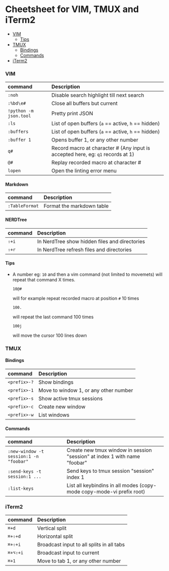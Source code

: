 Cheetsheet for VIM, TMUX and iTerm2
===

* [VIM](#vim)
  * [Tips](#tips)
* [TMUX](#tmux)
  * [Bindings](#bindings)
  * [Commands](#commands)
* [iTerm2](#iterm2)

### VIM
| command                | Description                                                                     |
|:-----------------------|:--------------------------------------------------------------------------------|
| `:noh`                 | Disable search highlight till next search                                       |
| `:%bd\e#`              | Close all buffers but current                                                   |
| `!python -m json.tool` | Pretty print JSON                                                               |
| `:ls`                  | List of open buffers (`a` == active, `h` == hidden)                             |
| `:buffers`             | List of open buffers (`a` == active, `h` == hidden)                             |
| `:buffer 1`            | Opens buffer 1, or any other number                                             |
| `q#`                   | Record macro at character # (Any input is accepted here, eg: `q1` records at 1) |
| `@#`                   | Replay recorded macro at character #                                            |
| `lopen`                | Open the linting error menu                                                     |

#### Markdown
| command        | Description               |
|:---------------|:--------------------------|
| `:TableFormat` | Format the markdown table

#### NERDTree
| command | Description                                   |
|:--------|:----------------------------------------------|
| `⇧+i`   | In NerdTree show hidden files and directories |
| `⇧+r`   | In NerdTree refresh files and directories     |

#### Tips
* A number eg: `10` and then a vim command (not limited to movemets) will repeat that command X times.
    ```
    10@#
    ```
    will for example repeat recorded macro at position `#` 10 times

    ```
    100.
    ```
    will repeat the last command 100 times

    ```
    100j
    ```
    will move the cursor 100 lines down


### TMUX
#### Bindings
| command      | Description                           |
|:-------------|:--------------------------------------|
| `<prefix>-?` | Show bindings                         |
| `<prefix>-1` | Move to window 1, or any other number |
| `<prefix>-s` | Show active tmux sessions             |
| `<prefix>-c` | Create new window                     |
| `<prefix>-w` | List windows                          |

#### Commands
| command                                | Description                                                               |
|:---------------------------------------|:--------------------------------------------------------------------------|
| `:new-window -t session:1 -n "foobar"` | Create new tmux window in session "session" at index 1 with name "foobar" |
| `:send-keys -t session:1 ...`          | Send keys to tmux session "session" index 1                               |
| `:list-keys`                           | List all keybindins in all modes (copy-mode copy-mode-vi prefix root)     |


### iTerm2

| command  | Description                               |
|:---------|:------------------------------------------|
| `⌘+d`    | Vertical split                            |
| `⌘+⇧+d`  | Horizontal split                          |
| `⌘+⇧+i`  | Broadcast input to all splits in all tabs |
| `⌘+⌥⇧+i` | Broadcast input to current                |
| `⌘+1`    | Move to tab 1, or any other number        |
